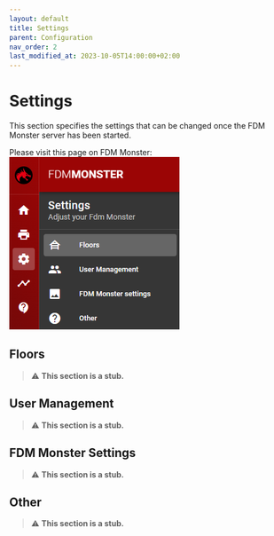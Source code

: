 ```yaml
---
layout: default
title: Settings
parent: Configuration
nav_order: 2
last_modified_at: 2023-10-05T14:00:00+02:00
---
```


# Settings

This section specifies the settings that can be changed once the FDM Monster server has been started.

Please visit this page on FDM Monster:
![Image](../images/settings.png)

## Floors

> :warning: **This section is a stub.**
 
## User Management

> :warning: **This section is a stub.**

## FDM Monster Settings

> :warning: **This section is a stub.**

## Other

> :warning: **This section is a stub.**
